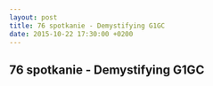 ```yaml
---
layout: post
title: 76 spotkanie - Demystifying G1GC
date: 2015-10-22 17:30:00 +0200
---
```

76 spotkanie - Demystifying G1GC
-----------------
